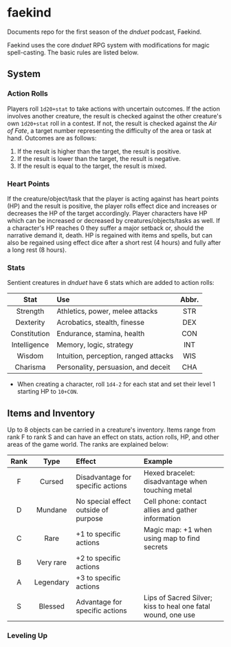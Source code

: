 # faekind
Documents repo for the first season of the _dnduet_ podcast, Faekind.

Faekind uses the core _dnduet_ RPG system with modifications for magic spell-casting. The basic rules are listed below.

## System
### Action Rolls
Players roll `1d20+stat` to take actions with uncertain outcomes. If the action involves another creature, the result is checked against the other creature's own `1d20+stat` roll in a contest. If not, the result is checked against the _Air of Fate_, a target number representing the difficulty of the area or task at hand. Outcomes are as follows:

1. If the result is higher than the target, the result is positive.
2. If the result is lower than the target, the result is negative.
3. If the result is equal to the target, the result is mixed.

### Heart Points
If the creature/object/task that the player is acting against has heart points (HP) and the result is positive, the player rolls effect dice and increases or decreases the HP of the target accordingly. Player characters have HP which can be increased or decreased by creatures/objects/tasks as well. If a character's HP reaches 0 they suffer a major setback or, should the narrative demand it, death. HP is regained with items and spells, but can also be regained using effect dice after a short rest (4 hours) and fully after a long rest (8 hours).

### Stats
Sentient creatures in _dnduet_ have 6 stats which are added to action rolls:

| Stat | Use | Abbr. |
|:---:|:--- |:---:|
| Strength | Athletics, power, melee attacks | STR |
| Dexterity | Acrobatics, stealth, finesse | DEX |
| Constitution | Endurance, stamina, health | CON |
| Intelligence | Memory, logic, strategy | INT |
| Wisdom | Intuition, perception, ranged attacks | WIS |
| Charisma | Personality, persuasion, and deceit | CHA |

* When creating a character, roll `1d4-2` for each stat and set their level 1 starting HP to `10+CON`.

## Items and Inventory
Up to 8 objects can be carried in a creature's inventory. Items range from rank F to rank S and can have an effect on stats, action rolls, HP, and other areas of the game world. The ranks are explained below:

| Rank | Type | Effect | Example |
|:---:|:---:|:--- |:--- |
| F | Cursed | Disadvantage for specific actions | Hexed bracelet: disadvantage when touching metal |
| D | Mundane | No special effect outside of purpose | Cell phone: contact allies and gather information |
| C | Rare | +1 to specific actions | Magic map: +1 when using map to find secrets |
| B | Very rare | +2 to specific actions |  |
| A | Legendary | +3 to specific actions |  |
| S | Blessed | Advantage for specific actions | Lips of Sacred Silver; kiss to heal one fatal wound, one use |

### Leveling Up
